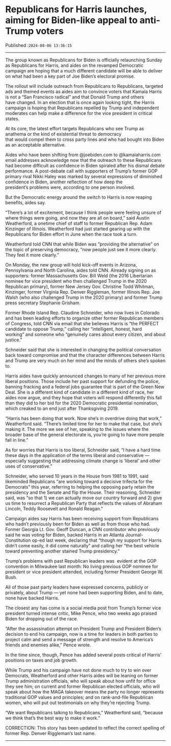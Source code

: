 # Republicans for Harris launches, aiming for Biden-like appeal to anti-Trump voters

Published :`2024-08-06 13:36:15`

---

The group known as Republicans for Biden is officially relaunching Sunday as Republicans for Harris, and aides on the revamped Democratic campaign are hoping that a much different candidate will be able to deliver on what had been a key part of Joe Biden’s electoral promise.

The rollout will include outreach from Republicans to Republicans, targeted ads and themed events as aides aim to convince voters that Kamala Harris is not a “San Francisco radical” and that Donald Trump and others have changed. In an election that is once again looking tight, the Harris campaign is hoping that Republicans repelled by Trump and independent moderates can help make a difference for the vice president in critical states.

At its core, the latest effort targets Republicans who see Trump as anathema or the kind of existential threat to democracy that would compel them to cross party lines and who had bought into Biden as an acceptable alternative.

Aides who have been shifting from @joebiden.com to @kamalaharris.com email addresses acknowledge now that the outreach to these Republicans had become difficult as confidence in Biden spiraled after his dismal debate performance. A post-debate call with supporters of Trump’s former GOP primary rival Nikki Haley was marked by several expressions of diminished confidence in Biden, another reflection of how deep the president’s problems were, according to one person involved.

But the Democratic energy around the switch to Harris is now reaping benefits, aides say.

“There’s a lot of excitement, because I think people were feeling unsure of where things were going, and now they are all on board,” said Austin Weatherford, a onetime chief of staff to former Republican Rep. Adam Kinzinger of Illinois. Weatherford had just started gearing up with the Republicans for Biden effort in June when the race took a turn.

Weatherford told CNN that while Biden was “providing the alternative” on the topic of preserving democracy, “now people just see it more clearly. They feel it more clearly.”

On Monday, the new group will hold kick-off events in Arizona, Pennsylvania and North Carolina, aides told CNN. Already signing on as supporters: former Massachusetts Gov. Bill Weld (the 2016 Libertarian nominee for vice president who then challenged Trump in the 2020 Republican primary), former New Jersey Gov. Christine Todd Whitman, Kinzinger, former Virginia Rep. Denver Riggleman, former Illinois Rep. Joe Walsh (who also challenged Trump in the 2020 primary) and former Trump press secretary Stephanie Grisham.

Former Rhode Island Rep. Claudine Schneider, who now lives in Colorado and has been leading efforts to organize other former Republican members of Congress, told CNN via email that she believes Harris is “the PERFECT candidate to oppose Trump,” calling her “intelligent, honest, hard working” and someone who “genuinely cares about every citizen, and about justice.”

Schneider said that she is interested in changing the political conversation back toward compromise and that the character differences between Harris and Trump are very much on her mind and the minds of others she’s spoken to.

Harris aides have quickly announced changes to many of her previous more liberal positions. Those include her past support for defunding the police, banning fracking and a federal jobs guarantee that is part of the Green New Deal. She is a different kind of candidate in a different kind of race, her aides now argue, and they hope that voters will respond differently this fall than they did to her bid for the 2020 Democratic presidential nomination, which creaked to an end just after Thanksgiving 2019.

“Harris has been doing that work. Now she’s in overdrive doing that work,” Weatherford said. “There’s limited time for her to make that case, but she’s making it. The more we see of her, speaking to the issues where the broader base of the general electorate is, you’re going to have more people fall in line.”

As for worries that Harris is too liberal, Schneider said, “I have a hard time these days in the application of the terms liberal and conservative — especially suggesting that addressing climate change is ‘liberal’ and other uses of conservative.”

Schneider, who served 10 years in the House from 1981 to 1991, said likeminded Republicans “are working toward a decisive trifecta for the Democrats” this year, referring to helping the opposing party retain the presidency and the Senate and flip the House. Their reasoning, Schneider said, was “so that 1) we can actually move our country forward and 2) give us time to resurrect a Republican Party that reflects the values of Abraham Lincoln, Teddy Roosevelt and Ronald Reagan.”

Campaign aides say Harris has been receiving support from Republicans who hadn’t previously been for Biden as well as from those who had. Former Georgia Lt. Gov. Geoff Duncan, a CNN contributor who previously said he was voting for Biden, backed Harris in an Atlanta Journal-Constitution op-ed last week, declaring that “though my support for Harris didn’t come easily, it did come naturally” and calling her “the best vehicle toward preventing another stained Trump presidency.”

Trump’s problems with past Republican leaders was  evident at the GOP convention in Milwaukee last month: No living previous GOP nominee for president or vice president attended, including former President George W. Bush.

All of those past party leaders have expressed concerns, publicly or privately, about Trump — yet none had been supporting Biden, and to date, none have backed Harris.

The closest any has come is a social media post from Trump’s former vice president turned intense critic, Mike Pence, who two weeks ago praised Biden for dropping out of the race.

“After the assassination attempt on President Trump and President Biden’s decision to end his campaign, now is a time for leaders in both parties to project calm and send a message of strength and resolve to America’s friends and enemies alike,” Pence wrote.

In the time since, though, Pence has added several posts critical of Harris’ positions on taxes and job growth.

While Trump and his campaign have not done much to try to win over Democrats, Weatherford and other Harris aides will be leaning on former Trump administration officials, who will speak about how unfit for office they see him; on current and former Republican elected officials, who will speak about how the MAGA takeover means the party no longer represents traditional GOP values and principles; and on rank-and-file Republican women, who will put out testimonials on why they’re rejecting Trump.

“We want Republicans talking to Republicans,” Weatherford said, “because we think that’s the best way to make it work.”

CORRECTION: This story has been updated to reflect the correct spelling of former Rep. Denver Riggleman’s last name.

---

